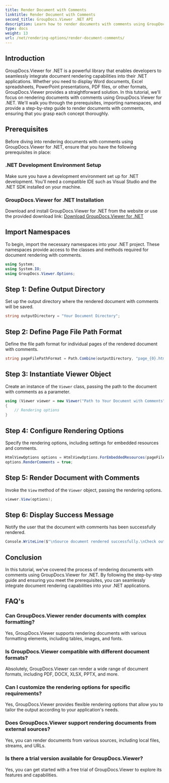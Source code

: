 ```yaml
---
title: Render Document with Comments
linktitle: Render Document with Comments
second_title: GroupDocs.Viewer .NET API
description: Learn how to render documents with comments using GroupDocs.Viewer for .NET. Follow our step-by-step guide for seamless integration.
type: docs
weight: 13
url: /net/rendering-options/render-document-comments/
---
```

## Introduction
GroupDocs.Viewer for .NET is a powerful library that enables developers to seamlessly integrate document rendering capabilities into their .NET applications. Whether you need to display Word documents, Excel spreadsheets, PowerPoint presentations, PDF files, or other formats, GroupDocs.Viewer provides a straightforward solution.
In this tutorial, we'll focus on rendering documents with comments using GroupDocs.Viewer for .NET. We'll walk you through the prerequisites, importing namespaces, and provide a step-by-step guide to render documents with comments, ensuring that you grasp each concept thoroughly.
## Prerequisites
Before diving into rendering documents with comments using GroupDocs.Viewer for .NET, ensure that you have the following prerequisites in place:
### .NET Development Environment Setup
Make sure you have a development environment set up for .NET development. You'll need a compatible IDE such as Visual Studio and the .NET SDK installed on your machine.
### GroupDocs.Viewer for .NET Installation
Download and install GroupDocs.Viewer for .NET from the website or use the provided download link:
[Download GroupDocs.Viewer for .NET](https://releases.groupdocs.com/viewer/net/)

## Import Namespaces
To begin, import the necessary namespaces into your .NET project. These namespaces provide access to the classes and methods required for document rendering with comments.
```csharp
using System;
using System.IO;
using GroupDocs.Viewer.Options;
```

## Step 1: Define Output Directory
Set up the output directory where the rendered document with comments will be saved.
```csharp
string outputDirectory = "Your Document Directory";
```
## Step 2: Define Page File Path Format
Define the file path format for individual pages of the rendered document with comments.
```csharp
string pageFilePathFormat = Path.Combine(outputDirectory, "page_{0}.html");
```
## Step 3: Instantiate Viewer Object
Create an instance of the `Viewer` class, passing the path to the document with comments as a parameter.
```csharp
using (Viewer viewer = new Viewer("Path to Your Document with Comments"))
{
    // Rendering options
}
```
## Step 4: Configure Rendering Options
Specify the rendering options, including settings for embedded resources and comments.
```csharp
HtmlViewOptions options = HtmlViewOptions.ForEmbeddedResources(pageFilePathFormat);
options.RenderComments = true;
```
## Step 5: Render Document with Comments
Invoke the `View` method of the `Viewer` object, passing the rendering options.
```csharp
viewer.View(options);
```
## Step 6: Display Success Message
Notify the user that the document with comments has been successfully rendered.
```csharp
Console.WriteLine($"\nSource document rendered successfully.\nCheck output in {outputDirectory}.");
```

## Conclusion
In this tutorial, we've covered the process of rendering documents with comments using GroupDocs.Viewer for .NET. By following the step-by-step guide and ensuring you meet the prerequisites, you can seamlessly integrate document rendering capabilities into your .NET applications.
## FAQ's
### Can GroupDocs.Viewer render documents with complex formatting?
Yes, GroupDocs.Viewer supports rendering documents with various formatting elements, including tables, images, and fonts.
### Is GroupDocs.Viewer compatible with different document formats?
Absolutely, GroupDocs.Viewer can render a wide range of document formats, including PDF, DOCX, XLSX, PPTX, and more.
### Can I customize the rendering options for specific requirements?
Yes, GroupDocs.Viewer provides flexible rendering options that allow you to tailor the output according to your application's needs.
### Does GroupDocs.Viewer support rendering documents from external sources?
Yes, you can render documents from various sources, including local files, streams, and URLs.
### Is there a trial version available for GroupDocs.Viewer?
Yes, you can get started with a free trial of GroupDocs.Viewer to explore its features and capabilities.